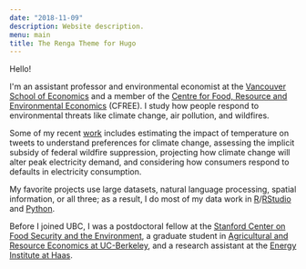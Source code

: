 ```yaml
---
date: "2018-11-09"
description: Website description.
menu: main
title: The Renga Theme for Hugo
---
```


Hello!

I'm an assistant professor and environmental economist at the [Vancouver School of Economics](http://economics.ubc.ca/) and a member of the [Centre for Food, Resource and Environmental Economics](https://cfree.landfood.ubc.ca/) (CFREE). I study how people respond to environmental threats like climate change, air pollution, and wildfires.

<!-- **[Matt Lowe](https://mattlowe.site/) and I currently hiring a pre-doc RA for 2020 / 2021!** The RA will contribute to a set of field and natural experiment projects in behavioural development and environmental economics. You should apply [here](https://econjobmarket.org/positions/6466), be sure to fill in the separate survey on technical background, and e-mail me if you have any questions. -->

<!-- * Patrick works on questions of **how people are affected by environmental shocks**, such as climate change and natural disasters. He is interested in the human response to these shocks - how they can attenuate or accentuate the problem? He does so using spatial tools and text-based analysis to better understand our responses. His papers on suicide and temperature, electricity and temperature, and his job market paper and related papers on the impact of temperature changes on expressed sentiment are all examples of this approach. 
* His experimental work thinks about the solutions to such problems. How **can we respond better to environmental shocks**? His paper looking at how default bias affects take-up of time-varying pricing and his work examining the why people in Delhi don’t wear masks fall into this category. Privately, the next projects need to focus on interventions that *work* and have a *big effect*. This will require some *piloting*.-->

Some of my recent [work](/research/) includes estimating the impact of temperature on tweets to understand preferences for climate change, assessing the implicit subsidy of federal wildfire suppression, projecting how climate change will alter peak electricity demand, and considering how consumers respond to defaults in electricity consumption. 

My favorite projects use large datasets, natural language processing, spatial information, or all three; as a result, I do most of my data work in [R](https://www.r-project.org)/[RStudio](https://www.rstudio.com) and [Python](https://www.python.org).

Before I joined UBC, I was a postdoctoral fellow at the [Stanford Center on Food Security and the Environment](http://fse.fsi.stanford.edu/), a graduate student in [Agricultural and Resource Economics at UC-Berkeley](http://areweb.berkeley.edu), and a research assistant at the [Energy Institute at Haas](https://ei.haas.berkeley.edu).